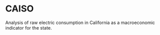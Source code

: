 # CAISO
Analysis of raw electric consumption in California as a macroeconomic indicator for the state.
